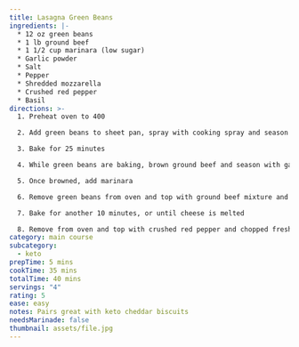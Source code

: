 ```yaml
---
title: Lasagna Green Beans
ingredients: |-
  * 12 oz green beans
  * 1 lb ground beef
  * 1 1/2 cup marinara (low sugar)
  * Garlic powder
  * Salt
  * Pepper
  * Shredded mozzarella
  * Crushed red pepper
  * Basil
directions: >-
  1. Preheat oven to 400

  2. Add green beans to sheet pan, spray with cooking spray and season with garlic, salt, and pepper

  3. Bake for 25 minutes

  4. While green beans are baking, brown ground beef and season with garlic powder

  5. Once browned, add marinara

  6. Remove green beans from oven and top with ground beef mixture and mozzarella

  7. Bake for another 10 minutes, or until cheese is melted

  8. Remove from oven and top with crushed red pepper and chopped fresh basil
category: main course
subcategory:
  - keto
prepTime: 5 mins
cookTime: 35 mins
totalTime: 40 mins
servings: "4"
rating: 5
ease: easy
notes: Pairs great with keto cheddar biscuits
needsMarinade: false
thumbnail: assets/file.jpg
---
```

